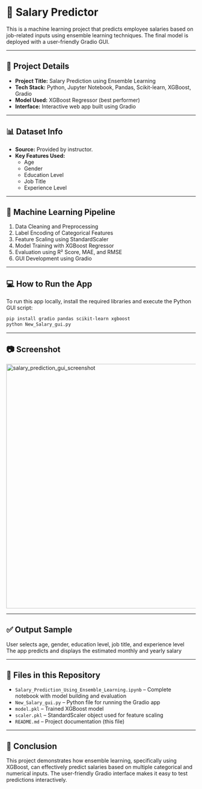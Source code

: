 # 🎒 Salary Predictor

This is a machine learning project that predicts employee salaries based on job-related inputs using ensemble learning techniques. The final model is deployed with a user-friendly Gradio GUI.

---

## 📌 Project Details

- **Project Title:** Salary Prediction using Ensemble Learning  
- **Tech Stack:** Python, Jupyter Notebook, Pandas, Scikit-learn, XGBoost, Gradio  
- **Model Used:** XGBoost Regressor (best performer)  
- **Interface:** Interactive web app built using Gradio  

---

## 📊 Dataset Info

- **Source:** Provided by instructor.  
- **Key Features Used:**
  - Age  
  - Gender  
  - Education Level  
  - Job Title  
  - Experience Level  

---

## 🧠 Machine Learning Pipeline

1. Data Cleaning and Preprocessing  
2. Label Encoding of Categorical Features  
3. Feature Scaling using StandardScaler  
4. Model Training with XGBoost Regressor  
5. Evaluation using R² Score, MAE, and RMSE  
6. GUI Development using Gradio  

---

## 💻 How to Run the App

To run this app locally, install the required libraries and execute the Python GUI script:
```bash
pip install gradio pandas scikit-learn xgboost
python New_Salary_gui.py

```
---

## 📷 Screenshot

<img width="1853" height="650" alt="salary_prediction_gui_screenshot" src="https://github.com/user-attachments/assets/d1581089-665f-4742-bd47-229558209f97" />

---

## ✅ Output Sample

User selects age, gender, education level, job title, and experience level  
The app predicts and displays the estimated monthly and yearly salary

---

## 📁 Files in this Repository

- `Salary_Prediction_Using_Ensemble_Learning.ipynb` – Complete notebook with model building and evaluation  
- `New_Salary_gui.py` – Python file for running the Gradio app  
- `model.pkl` – Trained XGBoost model  
- `scaler.pkl` – StandardScaler object used for feature scaling  
- `README.md` – Project documentation (this file)

---

## 📝 Conclusion

This project demonstrates how ensemble learning, specifically using XGBoost, can effectively predict salaries based on multiple categorical and numerical inputs. The user-friendly Gradio interface makes it easy to test predictions interactively.
